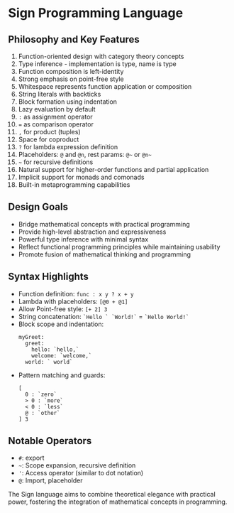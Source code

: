 # Sign Programming Language

## Philosophy and Key Features

1. Function-oriented design with category theory concepts
2. Type inference - implementation is type, name is type
3. Function composition is left-identity
4. Strong emphasis on point-free style
5. Whitespace represents function application or composition
6. String literals with backticks
7. Block formation using indentation
8. Lazy evaluation by default
9. `:` as assignment operator
10. `=` as comparison operator
11. `,` for product (tuples)
12. Space for coproduct
13. `?` for lambda expression definition
14. Placeholders: `@` and `@n`, rest params: `@~` or `@n~`
15. `~` for recursive definitions
16. Natural support for higher-order functions and partial application
17. Implicit support for monads and comonads
18. Built-in metaprogramming capabilities

## Design Goals

- Bridge mathematical concepts with practical programming
- Provide high-level abstraction and expressiveness
- Powerful type inference with minimal syntax
- Reflect functional programming principles while maintaining usability
- Promote fusion of mathematical thinking and programming

## Syntax Highlights

- Function definition: `func : x y ? x + y`
- Lambda with placeholders: `[@0 + @1]`
- Allow Point-free style: `[+ 2] 3`
- String concatenation: ``` `Hello ` `World!` ``` = ``` `Hello World!` ```
- Block scope and indentation:
  ```
  myGreet:
    greet: 
      hello: `hello,`
      welcome: `welcome,`
    world: ` world`
  ```
- Pattern matching and guards:
  ```
  [
    0 : `zero`
    > 0 : `more`
    < 0 : `less`
    @ : `other`
  ] 3
  ```

## Notable Operators

- `#`: export
- `~`: Scope expansion, recursive definition
- `'`: Access operator (similar to dot notation)
- `@`: Import, placeholder

The Sign language aims to combine theoretical elegance with practical power, fostering the integration of mathematical concepts in programming.
